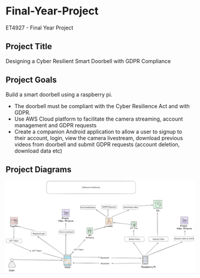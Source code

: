 # Final-Year-Project
ET4927 - Final Year Project

## Project Title 
Designing a Cyber Resilient Smart Doorbell with GDPR Compliance 

## Project Goals

Build a smart doorbell using a raspberry pi. 
- The doorbell must be compliant with the Cyber Resilience Act and with GDPR. 
- Use AWS Cloud platform to facilitate the camera streaming, account management and GDPR requests
- Create a companion Android application to allow a user to signup to their account, login, view the camera livestream, download previous videos from doorbell and submit GDPR requests (account deletion, download data etc)

## Project Diagrams 

![Software Architecture](Images/software_architecture.png)